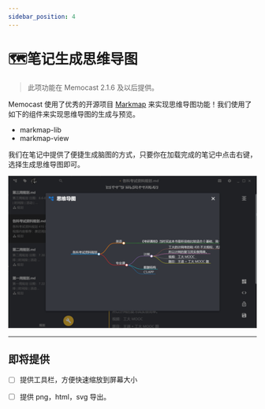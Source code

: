 ```yaml
---
sidebar_position: 4
---
```


# 🗺笔记生成思维导图

> 此项功能在 Memocast 2.1.6 及以后提供。

Memocast 使用了优秀的开源项目 [Markmap](https://markmap.js.org/) 来实现思维导图功能！我们使用了如下的组件来实现思维导图的生成与预览。

- markmap-lib
- markmap-view

我们在笔记中提供了便捷生成脑图的方式，只要你在加载完成的笔记中点击右键，选择生成思维导图即可。

![](/img/markmap-1.png)

---

## 即将提供

- [ ] 提供工具栏，方便快速缩放到屏幕大小
- [ ] 提供 png，html，svg 导出。


